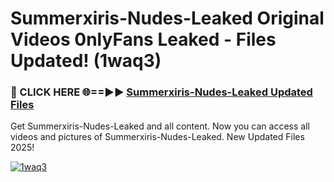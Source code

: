 # Summerxiris-Nudes-Leaked Original Videos 0nlyFans Leaked - Files Updated! (1waq3)

<h3>🔴 CLICK HERE 🌐==►► <a href="https://tinyurl.com/yc6ubb5a" rel="nofollow">Summerxiris-Nudes-Leaked Updated Files</a></h3>

Get Summerxiris-Nudes-Leaked and all content. Now you can access all videos and pictures of Summerxiris-Nudes-Leaked. New Updated Files 2025!

[![1waq3](https://i.imgur.com/7eu0CRL.gif)](https://tinyurl.com/yc6ubb5a)
